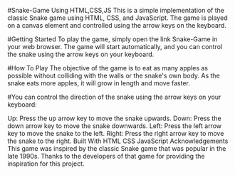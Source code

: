#Snake-Game Using HTML,CSS,JS
This is a simple implementation of the classic Snake game using HTML, CSS, and JavaScript. The game is played on a canvas element and controlled using the arrow keys on the keyboard.

#Getting Started
To play the game, simply open the link Snake-Game in your web browser. The game will start automatically, and you can control the snake using the arrow keys on your keyboard.

#How To Play
The objective of the game is to eat as many apples as possible without colliding with the walls or the snake's own body. As the snake eats more apples, it will grow in length and move faster.

#You can control the direction of the snake using the arrow keys on your keyboard:

Up: Press the up arrow key to move the snake upwards.
Down: Press the down arrow key to move the snake downwards.
Left: Press the left arrow key to move the snake to the left.
Right: Press the right arrow key to move the snake to the right.
Built With
HTML
CSS
JavaScript
Acknowledgements
This game was inspired by the classic Snake game that was popular in the late 1990s. Thanks to the developers of that game for providing the inspiration for this project.
